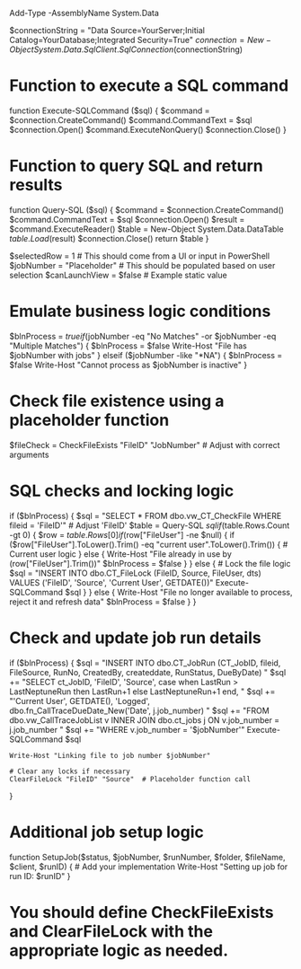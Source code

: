 Add-Type -AssemblyName System.Data

$connectionString = "Data Source=YourServer;Initial Catalog=YourDatabase;Integrated Security=True"
$connection = New-Object System.Data.SqlClient.SqlConnection($connectionString)

# Function to execute a SQL command
function Execute-SQLCommand ($sql) {
    $command = $connection.CreateCommand()
    $command.CommandText = $sql
    $connection.Open()
    $command.ExecuteNonQuery()
    $connection.Close()
}

# Function to query SQL and return results
function Query-SQL ($sql) {
    $command = $connection.CreateCommand()
    $command.CommandText = $sql
    $connection.Open()
    $result = $command.ExecuteReader()
    $table = New-Object System.Data.DataTable
    $table.Load($result)
    $connection.Close()
    return $table
}

$selectedRow = 1  # This should come from a UI or input in PowerShell
$jobNumber = "Placeholder"  # This should be populated based on user selection
$canLaunchView = $false  # Example static value

# Emulate business logic conditions
$blnProcess = $true
if ($jobNumber -eq "No Matches" -or $jobNumber -eq "Multiple Matches") {
    $blnProcess = $false
    Write-Host "File has $jobNumber with jobs"
} elseif ($jobNumber -like "*NA") {
    $blnProcess = $false
    Write-Host "Cannot process as $jobNumber is inactive"
}

# Check file existence using a placeholder function
$fileCheck = CheckFileExists "FileID" "JobNumber"  # Adjust with correct arguments

# SQL checks and locking logic
if ($blnProcess) {
    $sql = "SELECT * FROM dbo.vw_CT_CheckFile WHERE fileid = 'FileID'"  # Adjust 'FileID'
    $table = Query-SQL $sql
    if ($table.Rows.Count -gt 0) {
        $row = $table.Rows[0]
        if ($row["FileUser"] -ne $null) {
            if ($row["FileUser"].ToLower().Trim() -eq "current user".ToLower().Trim()) {
                # Current user logic
            } else {
                Write-Host "File already in use by $($row["FileUser"].Trim())"
                $blnProcess = $false
            }
        } else {
            # Lock the file logic
            $sql = "INSERT INTO dbo.CT_FileLock (FileID, Source, FileUser, dts) VALUES ('FileID', 'Source', 'Current User', GETDATE())"
            Execute-SQLCommand $sql
        }
    } else {
        Write-Host "File no longer available to process, reject it and refresh data"
        $blnProcess = $false
    }
}

# Check and update job run details
if ($blnProcess) {
    $sql = "INSERT INTO dbo.CT_JobRun (CT_JobID, fileid, FileSource, RunNo, CreatedBy, createddate, RunStatus, DueByDate) "
    $sql += "SELECT ct_JobID, 'FileID', 'Source', case when LastRun > LastNeptuneRun then LastRun+1 else LastNeptuneRun+1 end, "
    $sql += "'Current User', GETDATE(), 'Logged', dbo.fn_CallTraceDueDate_New('Date', j.job_number) "
    $sql += "FROM dbo.vw_CallTraceJobList v INNER JOIN dbo.ct_jobs j ON v.job_number = j.job_number "
    $sql += "WHERE v.job_number = '$jobNumber'"
    Execute-SQLCommand $sql

    Write-Host "Linking file to job number $jobNumber"

    # Clear any locks if necessary
    ClearFileLock "FileID" "Source"  # Placeholder function call
}

# Additional job setup logic
function SetupJob($status, $jobNumber, $runNumber, $folder, $fileName, $client, $runID) {
    # Add your implementation
    Write-Host "Setting up job for run ID: $runID"
}

# You should define CheckFileExists and ClearFileLock with the appropriate logic as needed.
